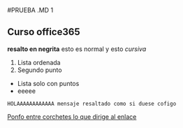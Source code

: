 #PRUEBA .MD 1

## Curso office365

**resalto en negrita**  esto es normal y esto *cursiva*

1. Lista ordenada
2. Segundo punto

* Lista solo con puntos
* eeeee

`HOLAAAAAAAAAAAA mensaje resaltado como si duese cofigo`

[Ponfo entre corchetes lo que dirige al enlace](https://www.google.com/intl/es/gmail/about/)
